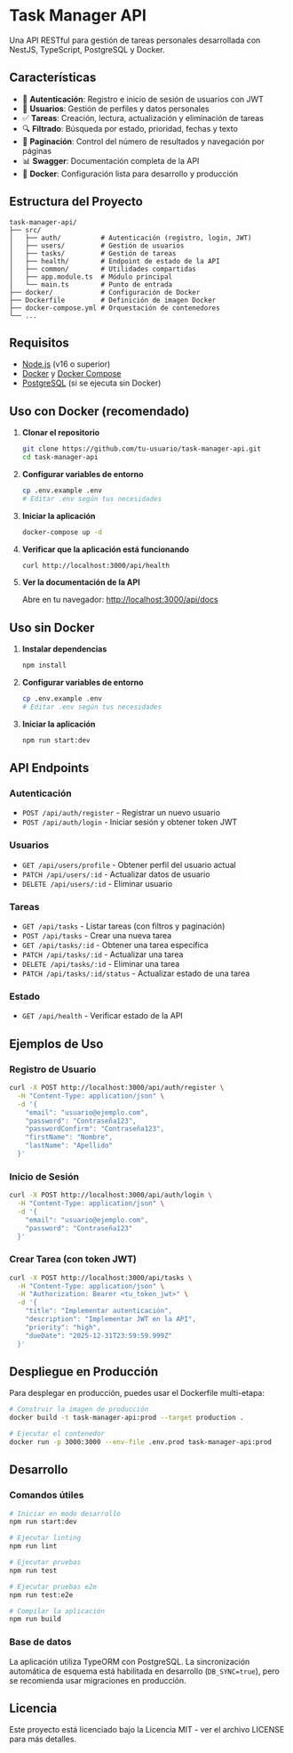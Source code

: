 # Task Manager API

Una API RESTful para gestión de tareas personales desarrollada con NestJS, TypeScript, PostgreSQL y Docker.

## Características

- 🔐 **Autenticación**: Registro e inicio de sesión de usuarios con JWT
- 👤 **Usuarios**: Gestión de perfiles y datos personales
- ✅ **Tareas**: Creación, lectura, actualización y eliminación de tareas
- 🔍 **Filtrado**: Búsqueda por estado, prioridad, fechas y texto
- 📄 **Paginación**: Control del número de resultados y navegación por páginas
- 📊 **Swagger**: Documentación completa de la API
- 🐳 **Docker**: Configuración lista para desarrollo y producción

## Estructura del Proyecto

```
task-manager-api/
├── src/
│   ├── auth/          # Autenticación (registro, login, JWT)
│   ├── users/         # Gestión de usuarios
│   ├── tasks/         # Gestión de tareas
│   ├── health/        # Endpoint de estado de la API
│   ├── common/        # Utilidades compartidas
│   ├── app.module.ts  # Módulo principal
│   └── main.ts        # Punto de entrada
├── docker/            # Configuración de Docker
├── Dockerfile         # Definición de imagen Docker
├── docker-compose.yml # Orquestación de contenedores
└── ...
```

## Requisitos

- [Node.js](https://nodejs.org/) (v16 o superior)
- [Docker](https://docs.docker.com/get-docker/) y [Docker Compose](https://docs.docker.com/compose/install/)
- [PostgreSQL](https://www.postgresql.org/) (si se ejecuta sin Docker)

## Uso con Docker (recomendado)

1. **Clonar el repositorio**

   ```bash
   git clone https://github.com/tu-usuario/task-manager-api.git
   cd task-manager-api
   ```

2. **Configurar variables de entorno**

   ```bash
   cp .env.example .env
   # Editar .env según tus necesidades
   ```

3. **Iniciar la aplicación**

   ```bash
   docker-compose up -d
   ```

4. **Verificar que la aplicación está funcionando**

   ```bash
   curl http://localhost:3000/api/health
   ```

5. **Ver la documentación de la API**

   Abre en tu navegador: [http://localhost:3000/api/docs](http://localhost:3000/api/docs)

## Uso sin Docker

1. **Instalar dependencias**

   ```bash
   npm install
   ```

2. **Configurar variables de entorno**

   ```bash
   cp .env.example .env
   # Editar .env según tus necesidades
   ```

3. **Iniciar la aplicación**

   ```bash
   npm run start:dev
   ```

## API Endpoints

### Autenticación

- `POST /api/auth/register` - Registrar un nuevo usuario
- `POST /api/auth/login` - Iniciar sesión y obtener token JWT

### Usuarios

- `GET /api/users/profile` - Obtener perfil del usuario actual
- `PATCH /api/users/:id` - Actualizar datos de usuario
- `DELETE /api/users/:id` - Eliminar usuario

### Tareas

- `GET /api/tasks` - Listar tareas (con filtros y paginación)
- `POST /api/tasks` - Crear una nueva tarea
- `GET /api/tasks/:id` - Obtener una tarea específica
- `PATCH /api/tasks/:id` - Actualizar una tarea
- `DELETE /api/tasks/:id` - Eliminar una tarea
- `PATCH /api/tasks/:id/status` - Actualizar estado de una tarea

### Estado

- `GET /api/health` - Verificar estado de la API

## Ejemplos de Uso

### Registro de Usuario

```bash
curl -X POST http://localhost:3000/api/auth/register \
  -H "Content-Type: application/json" \
  -d '{
    "email": "usuario@ejemplo.com",
    "password": "Contraseña123",
    "passwordConfirm": "Contraseña123",
    "firstName": "Nombre",
    "lastName": "Apellido"
  }'
```

### Inicio de Sesión

```bash
curl -X POST http://localhost:3000/api/auth/login \
  -H "Content-Type: application/json" \
  -d '{
    "email": "usuario@ejemplo.com",
    "password": "Contraseña123"
  }'
```

### Crear Tarea (con token JWT)

```bash
curl -X POST http://localhost:3000/api/tasks \
  -H "Content-Type: application/json" \
  -H "Authorization: Bearer <tu_token_jwt>" \
  -d '{
    "title": "Implementar autenticación",
    "description": "Implementar JWT en la API",
    "priority": "high",
    "dueDate": "2025-12-31T23:59:59.999Z"
  }'
```

## Despliegue en Producción

Para desplegar en producción, puedes usar el Dockerfile multi-etapa:

```bash
# Construir la imagen de producción
docker build -t task-manager-api:prod --target production .

# Ejecutar el contenedor
docker run -p 3000:3000 --env-file .env.prod task-manager-api:prod
```

## Desarrollo

### Comandos útiles

```bash
# Iniciar en modo desarrollo
npm run start:dev

# Ejecutar linting
npm run lint

# Ejecutar pruebas
npm run test

# Ejecutar pruebas e2e
npm run test:e2e

# Compilar la aplicación
npm run build
```

### Base de datos

La aplicación utiliza TypeORM con PostgreSQL. La sincronización automática de esquema está habilitada en desarrollo (`DB_SYNC=true`), pero se recomienda usar migraciones en producción.

## Licencia

Este proyecto está licenciado bajo la Licencia MIT - ver el archivo LICENSE para más detalles.